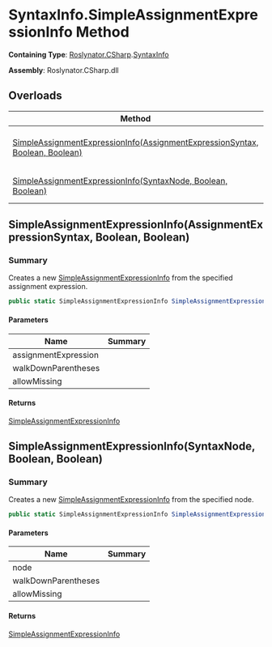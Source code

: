 # SyntaxInfo\.SimpleAssignmentExpressionInfo Method

**Containing Type**: [Roslynator.CSharp](../../README.md)\.[SyntaxInfo](../README.md)

**Assembly**: Roslynator\.CSharp\.dll

## Overloads

| Method | Summary |
| ------ | ------- |
| [SimpleAssignmentExpressionInfo(AssignmentExpressionSyntax, Boolean, Boolean)](#Roslynator_CSharp_SyntaxInfo_SimpleAssignmentExpressionInfo_Microsoft_CodeAnalysis_CSharp_Syntax_AssignmentExpressionSyntax_System_Boolean_System_Boolean_) | Creates a new [SimpleAssignmentExpressionInfo](../../Syntax/SimpleAssignmentExpressionInfo/README.md) from the specified assignment expression\. |
| [SimpleAssignmentExpressionInfo(SyntaxNode, Boolean, Boolean)](#Roslynator_CSharp_SyntaxInfo_SimpleAssignmentExpressionInfo_Microsoft_CodeAnalysis_SyntaxNode_System_Boolean_System_Boolean_) | Creates a new [SimpleAssignmentExpressionInfo](../../Syntax/SimpleAssignmentExpressionInfo/README.md) from the specified node\. |

## SimpleAssignmentExpressionInfo\(AssignmentExpressionSyntax, Boolean, Boolean\)<a name="Roslynator_CSharp_SyntaxInfo_SimpleAssignmentExpressionInfo_Microsoft_CodeAnalysis_CSharp_Syntax_AssignmentExpressionSyntax_System_Boolean_System_Boolean_"></a>

### Summary

Creates a new [SimpleAssignmentExpressionInfo](../../Syntax/SimpleAssignmentExpressionInfo/README.md) from the specified assignment expression\.

```csharp
public static SimpleAssignmentExpressionInfo SimpleAssignmentExpressionInfo(AssignmentExpressionSyntax assignmentExpression, bool walkDownParentheses = true, bool allowMissing = false)
```

#### Parameters

| Name | Summary |
| ---- | ------- |
| assignmentExpression | |
| walkDownParentheses | |
| allowMissing | |

#### Returns

[SimpleAssignmentExpressionInfo](../../Syntax/SimpleAssignmentExpressionInfo/README.md)

## SimpleAssignmentExpressionInfo\(SyntaxNode, Boolean, Boolean\)<a name="Roslynator_CSharp_SyntaxInfo_SimpleAssignmentExpressionInfo_Microsoft_CodeAnalysis_SyntaxNode_System_Boolean_System_Boolean_"></a>

### Summary

Creates a new [SimpleAssignmentExpressionInfo](../../Syntax/SimpleAssignmentExpressionInfo/README.md) from the specified node\.

```csharp
public static SimpleAssignmentExpressionInfo SimpleAssignmentExpressionInfo(SyntaxNode node, bool walkDownParentheses = true, bool allowMissing = false)
```

#### Parameters

| Name | Summary |
| ---- | ------- |
| node | |
| walkDownParentheses | |
| allowMissing | |

#### Returns

[SimpleAssignmentExpressionInfo](../../Syntax/SimpleAssignmentExpressionInfo/README.md)

